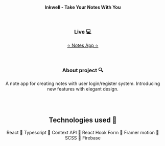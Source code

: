 <h4 align="center">Inkwell - Take Your Notes With You</h4>
<br>
<h3 align='center'>Live 💻</h3>
<p align='center'><a target='_blank' href='https://inkwell.netlify.app'>⭐ Notes App ⭐</a></p>
<br>
<h3 align='center'>About project 🔍</h3> 
<p align='center'>A note app for creating notes with user login/register system. Introducing new features with elegant design.</p>
<br>
<br>
<h2 align='center'>Technologies used 💎</h2> 
<p align='center'>React 🔹 Typescript 🔹 Context API 🔹 React Hook Form 🔹 Framer motion 🔹 SCSS 🔹 Firebase</p>
<br>
